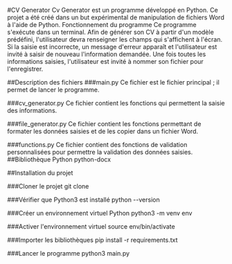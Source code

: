 #CV Generator
Cv Generator est un programme développé en Python.
Ce projet a été créé dans un but expérimental de manipulation de fichiers Word à l'aide de Python.
Fonctionnement du programme
Ce programme s'exécute dans un terminal. Afin de générer son CV à partir d'un modèle prédéfini, l'utilisateur devra renseigner les champs qui s'affichent à l'écran. Si la saisie est incorrecte, un message d'erreur apparaît et l'utilisateur est invité à saisir de nouveau l'information demandée.
Une fois toutes les informations saisies, l'utilisateur est invité à nommer son fichier pour l'enregistrer.

##Description des fichiers
###main.py
Ce fichier est le fichier principal ; il permet de lancer le programme.

###cv_generator.py
Ce fichier contient les fonctions qui permettent la saisie des informations.


###file_generator.py
Ce fichier contient les fonctions permettant de formater les données saisies et de les copier dans un fichier Word.

###functions.py
Ce fichier contient des fonctions de validation personnalisées pour permettre la validation des données saisies.
##Bibliothèque Python
python-docx


##Installation du projet

###Cloner le projet
git clone

###Vérifier que Python3 est installé
python --version

###Créer un environnement virtuel Python
python3 -m venv env

###Activer l'environnement virtuel
source env/bin/activate

###Importer les bibliothèques
pip install -r requirements.txt

###Lancer le programme
python3 main.py
